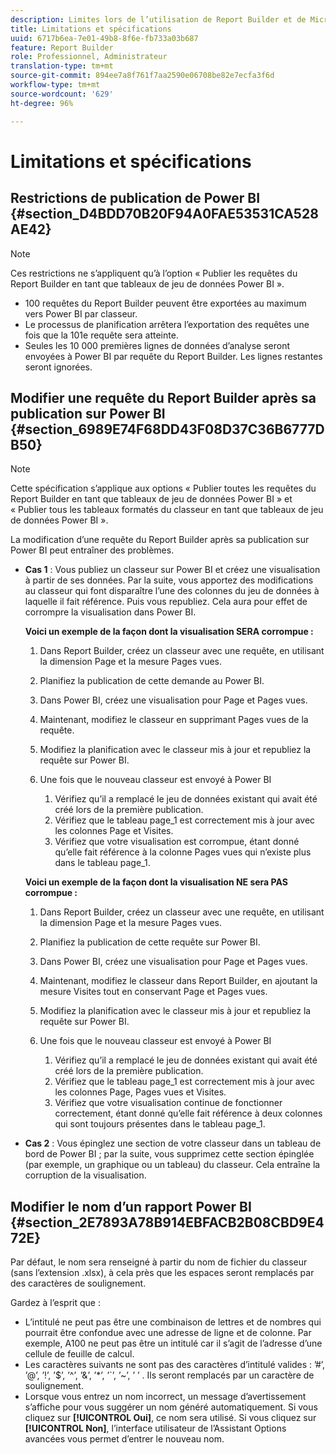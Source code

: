 ```yaml
---
description: Limites lors de l’utilisation de Report Builder et de Microsoft Power BI.
title: Limitations et spécifications
uuid: 6717b6ea-7e01-49b8-8f6e-fb733a03b687
feature: Report Builder
role: Professionnel, Administrateur
translation-type: tm+mt
source-git-commit: 894ee7a8f761f7aa2590e06708be82e7ecfa3f6d
workflow-type: tm+mt
source-wordcount: '629'
ht-degree: 96%

---
```



# Limitations et spécifications

## Restrictions de publication de Power BI {#section_D4BDD70B20F94A0FAE53531CA528AE42}

>[!NOTE]
>
> Ces restrictions ne s’appliquent qu’à l’option « Publier les requêtes du Report Builder en tant que tableaux de jeu de données Power BI ».

* 100 requêtes du Report Builder peuvent être exportées au maximum vers Power BI par classeur.
* Le processus de planification arrêtera l’exportation des requêtes une fois que la 101e requête sera atteinte.
* Seules les 10 000 premières lignes de données d’analyse seront envoyées à Power BI par requête du Report Builder. Les lignes restantes seront ignorées.

## Modifier une requête du Report Builder après sa publication sur Power BI {#section_6989E74F68DD43F08D37C36B6777DB50}

>[!NOTE]
>
> Cette spécification s’applique aux options « Publier toutes les requêtes du Report Builder en tant que tableaux de jeu de données Power BI » et « Publier tous les tableaux formatés du classeur en tant que tableaux de jeu de données Power BI ».

La modification d’une requête du Report Builder après sa publication sur Power BI peut entraîner des problèmes.

* **Cas 1** : Vous publiez un classeur sur Power BI et créez une visualisation à partir de ses données. Par la suite, vous apportez des modifications au classeur qui font disparaître l’une des colonnes du jeu de données à laquelle il fait référence. Puis vous republiez. Cela aura pour effet de corrompre la visualisation dans Power BI.

   **Voici un exemple de la façon dont la visualisation SERA corrompue :**

   1. Dans Report Builder, créez un classeur avec une requête, en utilisant la dimension Page et la mesure Pages vues.
   2. Planifiez la publication de cette demande au Power BI.
   3. Dans Power BI, créez une visualisation pour Page et Pages vues.
   4. Maintenant, modifiez le classeur en supprimant Pages vues de la requête.
   5. Modifiez la planification avec le classeur mis à jour et republiez la requête sur Power BI.
   6. Une fois que le nouveau classeur est envoyé à Power BI

      1. Vérifiez qu’il a remplacé le jeu de données existant qui avait été créé lors de la première publication.
      2. Vérifiez que le tableau page_1 est correctement mis à jour avec les colonnes Page et Visites.
      3. Vérifiez que votre visualisation est corrompue, étant donné qu’elle fait référence à la colonne Pages vues qui n’existe plus dans le tableau page_1.

   **Voici un exemple de la façon dont la visualisation NE sera PAS corrompue :**

   1. Dans Report Builder, créez un classeur avec une requête, en utilisant la dimension Page et la mesure Pages vues.
   2. Planifiez la publication de cette requête sur Power BI.
   3. Dans Power BI, créez une visualisation pour Page et Pages vues.
   4. Maintenant, modifiez le classeur dans Report Builder, en ajoutant la mesure Visites tout en conservant Page et Pages vues.
   5. Modifiez la planification avec le classeur mis à jour et republiez la requête sur Power BI.
   6. Une fois que le nouveau classeur est envoyé à Power BI

      1. Vérifiez qu’il a remplacé le jeu de données existant qui avait été créé lors de la première publication.
      2. Vérifiez que le tableau page_1 est correctement mis à jour avec les colonnes Page, Pages vues et Visites.
      3. Vérifiez que votre visualisation continue de fonctionner correctement, étant donné qu’elle fait référence à deux colonnes qui sont toujours présentes dans le tableau page_1.


* **Cas 2** : Vous épinglez une section de votre classeur dans un tableau de bord de Power BI ; par la suite, vous supprimez cette section épinglée (par exemple, un graphique ou un tableau) du classeur. Cela entraîne la corruption de la visualisation.

## Modifier le nom d’un rapport Power BI {#section_2E7893A78B914EBFACB2B08CBD9E472E}

Par défaut, le nom sera renseigné à partir du nom de fichier du classeur (sans l’extension .xlsx), à cela près que les espaces seront remplacés par des caractères de soulignement.

Gardez à l’esprit que :

* L’intitulé ne peut pas être une combinaison de lettres et de nombres qui pourrait être confondue avec une adresse de ligne et de colonne. Par exemple, A100 ne peut pas être un intitulé car il s’agit de l’adresse d’une cellule de feuille de calcul.
* Les caractères suivants ne sont pas des caractères d’intitulé valides : ’#’, ’@’, ’!’, ’$’, ’^’, ’&amp;’, ’*’, ’`’, ’~’, ’ ’ . Ils seront remplacés par un caractère de soulignement.
* Lorsque vous entrez un nom incorrect, un message d’avertissement s’affiche pour vous suggérer un nom généré automatiquement. Si vous cliquez sur **[!UICONTROL Oui]**, ce nom sera utilisé. Si vous cliquez sur **[!UICONTROL Non]**, l’interface utilisateur de l’Assistant Options avancées vous permet d’entrer le nouveau nom.

